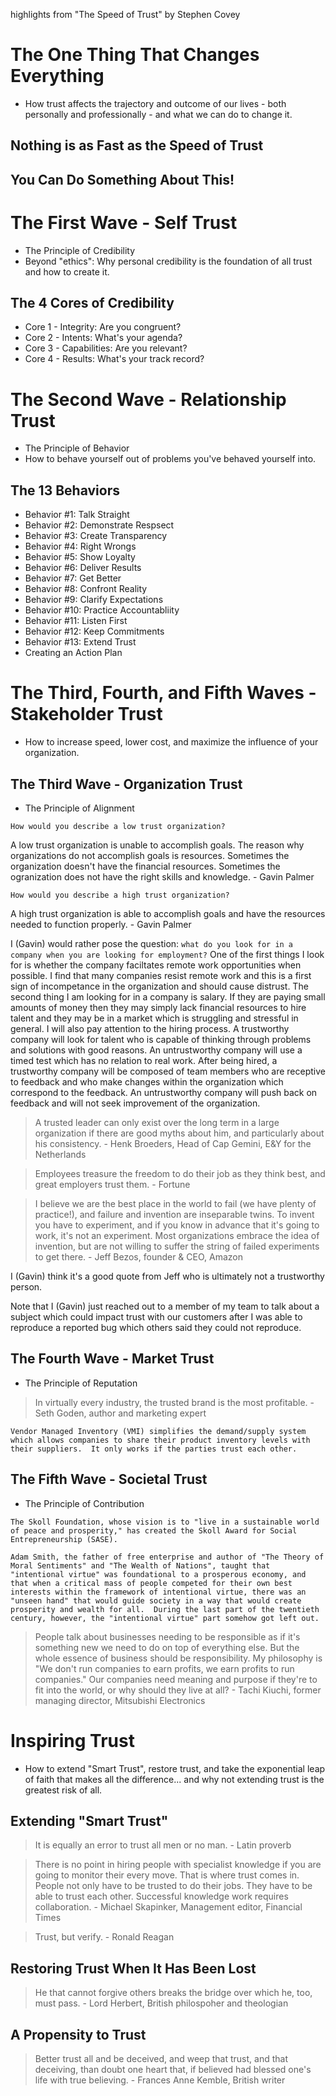 highlights from "The Speed of Trust" by Stephen Covey

# The One Thing That Changes Everything
- How trust affects the trajectory and outcome of our lives - both personally and professionally - and what we can do to change it.

## Nothing is as Fast as the Speed of Trust
## You Can Do Something About This!

# The First Wave - Self Trust
- The Principle of Credibility
- Beyond "ethics": Why personal credibility is the foundation of all trust and how to create it.

## The 4 Cores of Credibility
- Core 1 - Integrity: Are you congruent?
- Core 2 - Intents: What's your agenda?
- Core 3 - Capabilities: Are you relevant?
- Core 4 - Results: What's your track record?

# The Second Wave - Relationship Trust
- The Principle of Behavior
- How to behave yourself out of problems you've behaved yourself into.

## The 13 Behaviors
- Behavior #1: Talk Straight
- Behavior #2: Demonstrate Respsect
- Behavior #3: Create Transparency
- Behavior #4: Right Wrongs
- Behavior #5: Show Loyalty
- Behavior #6: Deliver Results
- Behavior #7: Get Better
- Behavior #8: Confront Reality
- Behavior #9: Clarify Expectations
- Behavior #10: Practice Accountabliity
- Behavior #11: Listen First
- Behavior #12: Keep Commitments
- Behavior #13: Extend Trust
- Creating an Action Plan

# The Third, Fourth, and Fifth Waves - Stakeholder Trust
- How to increase speed, lower cost, and maximize the influence of your organization.

## The Third Wave - Organization Trust
- The Principle of Alignment

`How would you describe a low trust organization?`

A low trust organization is unable to accomplish goals.  The reason why organizations do not accomplish goals is resources.  Sometimes the organization doesn't have the financial resources.  Sometimes the ogranization does not have the right skills and knowledge. - Gavin Palmer

`How would you describe a high trust organization?`

A high trust organization is able to accomplish goals and have the resources needed to function properly. - Gavin Palmer

I (Gavin) would rather pose the question: `what do you look for in a company when you are looking for employment?`  One of the first things I look for is whether the company faciltates remote work opportunities when possible.  I find that many companies resist remote work and this is a first sign of incompetance in the organization and should cause distrust.  The second thing I am looking for in a company is salary.  If they are paying small amounts of money then they may simply lack financial resources to hire talent and they may be in a market which is struggling and stressful in general.  I will also pay attention to the hiring process.  A trustworthy company will look for talent who is capable of thinking through problems and solutions with good reasons.  An untrustworthy company will use a timed test which has no relation to real work.  After being hired, a trustworthy company will be composed of team members who are receptive to feedback and who make changes within the organization which correspond to the feedback.  An untrustworthy company will push back on feedback and will not seek improvement of the organization.

> A trusted leader can only exist over the long term in a large organization if there are good myths about him, and particularly about his consistency. - Henk Broeders, Head of Cap Gemini, E&Y for the Netherlands

> Employees treasure the freedom to do their job as they think best, and great employers trust them. - Fortune

> I believe we are the best place in the world to fail (we have plenty of practice!), and failure and invention are inseparable twins.  To invent you have to experiment, and if you know in advance that it's going to work, it's not an experiment.  Most organizations embrace the idea of invention, but are not willing to suffer the string of failed experiments to get there. - Jeff Bezos, founder & CEO, Amazon

I (Gavin) think it's a good quote from Jeff who is ultimately not a trustworthy person.

Note that I (Gavin) just reached out to a member of my team to talk about a subject which could impact trust with our customers after I was able to reproduce a reported bug which others said they could not reproduce.

## The Fourth Wave - Market Trust
- The Principle of Reputation

> In virtually every industry, the trusted brand is the most profitable. - Seth Goden, author and marketing expert

```
Vendor Managed Inventory (VMI) simplifies the demand/supply system which allows companies to share their product inventory levels with their suppliers.  It only works if the parties trust each other.
```

## The Fifth Wave - Societal Trust
- The Principle of Contribution

```
The Skoll Foundation, whose vision is to "live in a sustainable world of peace and prosperity," has created the Skoll Award for Social Entrepreneurship (SASE).

Adam Smith, the father of free enterprise and author of "The Theory of Moral Sentiments" and "The Wealth of Nations", taught that "intentional virtue" was foundational to a prosperous economy, and that when a critical mass of people competed for their own best interests within the framework of intentional virtue, there was an "unseen hand" that would guide society in a way that would create prosperity and wealth for all.  During the last part of the twentieth century, however, the "intentional virtue" part somehow got left out.
```

> People talk about businesses needing to be responsible as if it's something new we need to do on top of everything else.  But the whole essence of business should be responsibility.  My philosophy is "We don't run companies to earn profits, we earn profits to run companies."  Our companies need meaning and purpose if they're to fit into the world, or why should they live at all? - Tachi Kiuchi, former managing director, Mitsubishi Electronics

# Inspiring Trust
- How to extend "Smart Trust", restore trust, and take the exponential leap of faith that makes all the difference... and why not extending trust is the greatest risk of all.

## Extending "Smart Trust"

> It is equally an error to trust all men or no man. - Latin proverb

> There is no point in hiring people with specialist knowledge if you are going to monitor their every move.  That is where trust comes in.  People not only have to be trusted to do their jobs.  They have to be able to trust each other.  Successful knowledge work requires collaboration. - Michael Skapinker, Management editor, Financial Times

> Trust, but verify. - Ronald Reagan

## Restoring Trust When It Has Been Lost

> He that cannot forgive others breaks the bridge over which he, too, must pass. - Lord Herbert, British philospoher and theologian

## A Propensity to Trust

> Better trust all and be deceived, and weep that trust, and that deceiving, than doubt one heart that, if believed had blessed one's life with true believing. - Frances Anne Kemble, British writer
